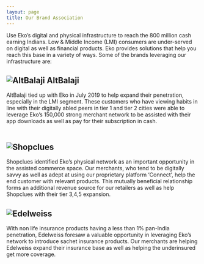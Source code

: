 ```yaml
---
layout: page
title: Our Brand Association
---
```


Use Eko’s digital and physical infrastructure to reach the 800 million cash earning Indians. Low & Middle Income (LMI) consumers are under-served on digital as well as financial products. Eko provides solutions that help you reach this base in a variety of ways. Some of the brands leveraging our infrastructure are:


## ![AltBalaji](/assets/img/our-brand-association/alt-balaji.png) AltBalaji
AltBalaji tied up with Eko in July 2019 to help expand their penetration, especially in the LMI segment. These customers who have viewing habits in line with their digitally abled peers in tier 1 and tier 2 cities were able to leverage Eko’s 150,000 strong merchant network to be assisted with their app downloads as well as pay for their subscription in cash.
<br><br>

## ![Shopclues](/assets/img/our-brand-association/shoplcues.png)
Shopclues identified Eko’s physical network as an important opportunity in the assisted commerce space. Our merchants, who tend to be digitally savvy as well as adept at using our proprietary platform ‘Connect’, help the end customer with relevant products. This mutually beneficial relationship forms an additional revenue source for our retailers as well as help Shopclues with their tier 3,4,5 expansion.


## ![Edelweiss](/assets/img/our-brand-association/edlwiess.png)
With non life insurance products having a less than 1% pan-India penetration, Edelweiss foresaw a valuable opportunity in leveraging Eko’s network to introduce sachet insurance products. Our merchants are helping Edelweiss expand their insurance base as well as helping the underinsured get more coverage.
